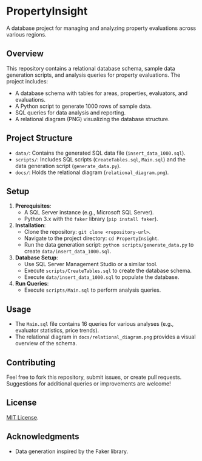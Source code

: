 # PropertyInsight

A database project for managing and analyzing property evaluations across various regions.

## Overview
This repository contains a relational database schema, sample data generation scripts, and analysis queries for property evaluations. The project includes:
- A database schema with tables for areas, properties, evaluators, and evaluations.
- A Python script to generate 1000 rows of sample data.
- SQL queries for data analysis and reporting.
- A relational diagram (PNG) visualizing the database structure.

## Project Structure
- `data/`: Contains the generated SQL data file (`insert_data_1000.sql`).
- `scripts/`: Includes SQL scripts (`CreateTables.sql`, `Main.sql`) and the data generation script (`generate_data.py`).
- `docs/`: Holds the relational diagram (`relational_diagram.png`).

## Setup
1. **Prerequisites**:
   - A SQL Server instance (e.g., Microsoft SQL Server).
   - Python 3.x with the `faker` library (`pip install faker`).
2. **Installation**:
   - Clone the repository: `git clone <repository-url>`.
   - Navigate to the project directory: `cd PropertyInsight`.
   - Run the data generation script: `python scripts/generate_data.py` to create `data/insert_data_1000.sql`.
3. **Database Setup**:
   - Use SQL Server Management Studio or a similar tool.
   - Execute `scripts/CreateTables.sql` to create the database schema.
   - Execute `data/insert_data_1000.sql` to populate the database.
4. **Run Queries**:
   - Execute `scripts/Main.sql` to perform analysis queries.

## Usage
- The `Main.sql` file contains 16 queries for various analyses (e.g., evaluator statistics, price trends).
- The relational diagram in `docs/relational_diagram.png` provides a visual overview of the schema.

## Contributing
Feel free to fork this repository, submit issues, or create pull requests. Suggestions for additional queries or improvements are welcome!

## License
[MIT License](LICENSE).

## Acknowledgments
- Data generation inspired by the Faker library.
